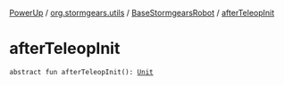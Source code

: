 [PowerUp](../../index.md) / [org.stormgears.utils](../index.md) / [BaseStormgearsRobot](index.md) / [afterTeleopInit](./after-teleop-init.md)

# afterTeleopInit

`abstract fun afterTeleopInit(): `[`Unit`](https://kotlinlang.org/api/latest/jvm/stdlib/kotlin/-unit/index.html)